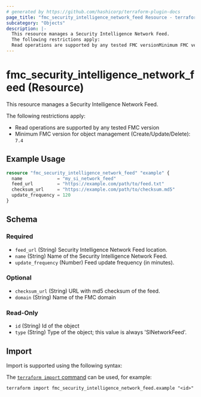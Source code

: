 ```yaml
---
# generated by https://github.com/hashicorp/terraform-plugin-docs
page_title: "fmc_security_intelligence_network_feed Resource - terraform-provider-fmc"
subcategory: "Objects"
description: |-
  This resource manages a Security Intelligence Network Feed.
  The following restrictions apply:
  Read operations are supported by any tested FMC versionMinimum FMC version for object management (Create/Update/Delete): 7.4
---
```


# fmc_security_intelligence_network_feed (Resource)

This resource manages a Security Intelligence Network Feed.

The following restrictions apply:
  - Read operations are supported by any tested FMC version
  - Minimum FMC version for object management (Create/Update/Delete): `7.4`

## Example Usage

```terraform
resource "fmc_security_intelligence_network_feed" "example" {
  name             = "my_si_network_feed"
  feed_url         = "https://example.com/path/to/feed.txt"
  checksum_url     = "https://example.com/path/to/checksum.md5"
  update_frequency = 120
}
```

<!-- schema generated by tfplugindocs -->
## Schema

### Required

- `feed_url` (String) Security Intelligence Network Feed location.
- `name` (String) Name of the Security Intelligence Network Feed.
- `update_frequency` (Number) Feed update frequency (in minutes).

### Optional

- `checksum_url` (String) URL with md5 checksum of the feed.
- `domain` (String) Name of the FMC domain

### Read-Only

- `id` (String) Id of the object
- `type` (String) Type of the object; this value is always 'SINetworkFeed'.

## Import

Import is supported using the following syntax:

The [`terraform import` command](https://developer.hashicorp.com/terraform/cli/commands/import) can be used, for example:

```shell
terraform import fmc_security_intelligence_network_feed.example "<id>"
```
